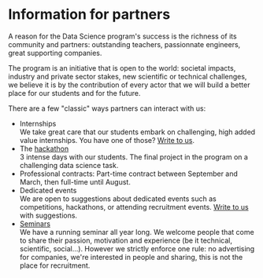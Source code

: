 # Information for partners

A reason for the Data Science program's success is the richness of its community and partners: outstanding teachers, passionnate engineers, great supporting companies.

The program is an initiative that is open to the world: societal impacts, industry and private sector stakes, new scientific or technical challenges, we believe it is by the contribution of every actor that we will build a better place for our students and for the future.

There are a few "classic" ways partners can interact with us:

- Internships<br>
We take great care that our students embark on challenging, high added value internships. You have one of those? [Write to us](https://supaerodatascience.github.io/contact.html).
- The [hackathon](https://supaerodatascience.github.io/hackathon.html)<br>
3 intense days with our students. The final project in the program on a challenging data science task.
- Professional contracts:
Part-time contract between September and March, then full-time until August.
- Dedicated events<br>
We are open to suggestions about dedicated events such as competitions, hackathons, or attending recruitment events. [Write to us](https://supaerodatascience.github.io/contact.html) with suggestions.
- [Seminars](https://supaerodatascience.github.io/fsd319.html)<br>
We have a running seminar all year long. We welcome people that come to share their passion, motivation and experience (be it technical, scientific, social...). However we strictly enforce one rule: no advertising for companies, we're interested in people and sharing, this is not the place for recruitment.
